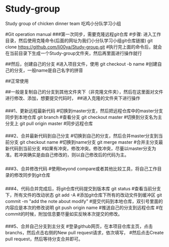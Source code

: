 # Study-group
Study group of chicken dinner team
吃鸡小分队学习小组

#Git operation manual
###第一次同步，需要克隆远程git仓库
#步骤: 进入工作目录，然后使用克隆命令(后面的网址为我们小分队学习小组git仓库链接)
git clone https://github.com/li00ya/Study-group.git
#执行完上面的命令后，就会在当前目录下生成一个Study-group文件夹，然后再里面进行操作就行

##然后，创建自己的分支
#进入项目文件，使用
git checkout -b name
#创建自己的分支，一般name是自己名字的拼音


##正常使用

##一般是复制自己的分支到其他文件夹下（非克隆文件夹），然后在这里面对文件进行修改、添加，想要提交代码时，
##进入克隆的文件夹下进行操作

####
###1、更新远程最新代码
#切换到master分支，然后把远程仓库中的master分支同步到本地仓库
git branch
#查看分支
git checkout master
#切换到分支名为主分支上
git pull origin master
#同步远程仓库

####
###2、合并最新代码到自己分支
#切换到自己的分支，然后合并master分支到当前分支
git checkout name
#切换到name分支
git merge master
#合并主分支最新代码到当前分支
#如果有冲突，修改冲突。修改冲突，尽量以master分支为准。若冲突确实是由自己修改的，则以自己修改后的代码为主。

#####
###3、合并修改代码
#使用beyond compare或者其他比较工具，将自己工作目录的修改同步到git仓库

#####
###4、代码合并完成后，将git仓库代码提交到版本库
git status
#查看当前分支下，所有文件的改动状态
git add -A
#添加git仓库下所有的改动文件到缓冲区
git commit -m "add the note about modify"
#提交代码到本地仓库，双引号里面的内容应是本次的修改说明
git push origin name
#推送自己的分支到远程仓库
#在commit的时候，附加信息要尽量如实反映本次提交的修改。

####
###5、合并自己分支到主分支
#登录github网页，在本项目仓库主页，点击branchs，然后点击右侧的New pull request请求，依次填写，
#然后点击Create pull request，然后等待分支合并即可。
